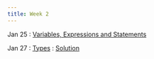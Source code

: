 ```yaml
---
title: Week 2
---
```


Jan 25 
: [Variables, Expressions and Statements](#)


Jan 27
: [Types](#)
  : [Solution](#)

